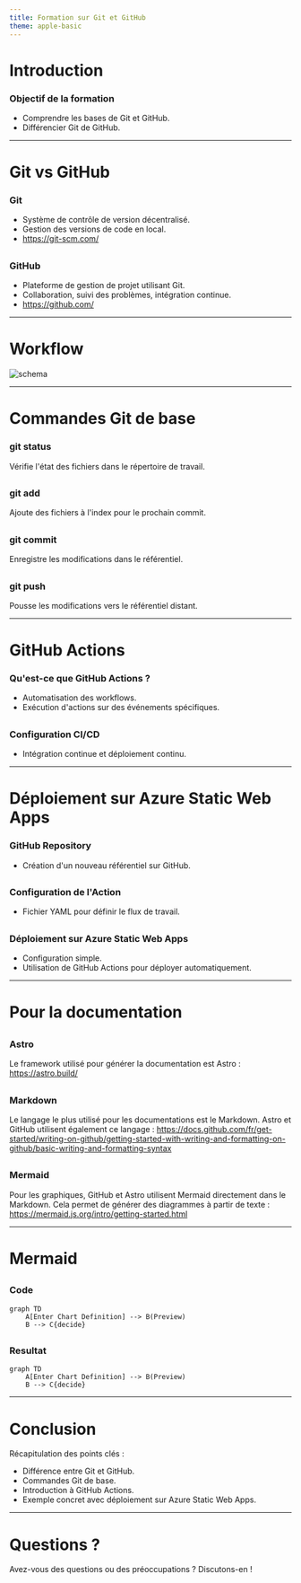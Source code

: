 ```yaml
---
title: Formation sur Git et GitHub
theme: apple-basic
---
```


# Introduction

### Objectif de la formation

- Comprendre les bases de Git et GitHub.
- Différencier Git de GitHub.

---

# Git vs GitHub

### Git

- Système de contrôle de version décentralisé.
- Gestion des versions de code en local. 
- https://git-scm.com/

##

### GitHub

- Plateforme de gestion de projet utilisant Git.
- Collaboration, suivi des problèmes, intégration continue.
- https://github.com/

---

# Workflow

![schema](/schema.png)

---

# Commandes Git de base

### git status

Vérifie l'état des fichiers dans le répertoire de travail.
##

### git add

Ajoute des fichiers à l'index pour le prochain commit.
##
### git commit

Enregistre les modifications dans le référentiel.
##
### git push

Pousse les modifications vers le référentiel distant.

---

# GitHub Actions

### Qu'est-ce que GitHub Actions ?

- Automatisation des workflows.
- Exécution d'actions sur des événements spécifiques.
##
### Configuration CI/CD

- Intégration continue et déploiement continu.

---

# Déploiement sur Azure Static Web Apps

### GitHub Repository

- Création d'un nouveau référentiel sur GitHub.
##
### Configuration de l'Action

- Fichier YAML pour définir le flux de travail.
##
### Déploiement sur Azure Static Web Apps

- Configuration simple.
- Utilisation de GitHub Actions pour déployer automatiquement.

---

# Pour la documentation
##
### Astro

Le framework utilisé pour générer la documentation est Astro :
https://astro.build/

##
### Markdown

Le langage le plus utilisé pour les documentations est le Markdown. Astro et GitHub utilisent également
ce langage : https://docs.github.com/fr/get-started/writing-on-github/getting-started-with-writing-and-formatting-on-github/basic-writing-and-formatting-syntax

##
### Mermaid

Pour les graphiques, GitHub et Astro utilisent Mermaid directement dans le Markdown. Cela permet de générer des diagrammes à partir de texte : https://mermaid.js.org/intro/getting-started.html

---

# Mermaid

##
### Code
```
graph TD
    A[Enter Chart Definition] --> B(Preview)
    B --> C{decide}
```

##
### Resultat

```mermaid
graph TD
    A[Enter Chart Definition] --> B(Preview)
    B --> C{decide}
```

---

# Conclusion

Récapitulation des points clés :

- Différence entre Git et GitHub.
- Commandes Git de base.
- Introduction à GitHub Actions.
- Exemple concret avec déploiement sur Azure Static Web Apps.

---

# Questions ?

Avez-vous des questions ou des préoccupations ? Discutons-en !